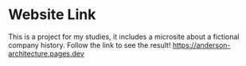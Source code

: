 # Website Link 
This is a project for my studies, it includes a microsite about a fictional company history.
Follow the link to see the result! https://anderson-architecture.pages.dev
